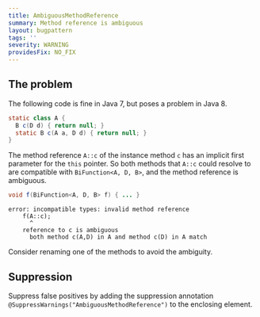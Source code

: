 ```yaml
---
title: AmbiguousMethodReference
summary: Method reference is ambiguous
layout: bugpattern
tags: ''
severity: WARNING
providesFix: NO_FIX
---
```


<!--
*** AUTO-GENERATED, DO NOT MODIFY ***
To make changes, edit the @BugPattern annotation or the explanation in docs/bugpattern.
-->

## The problem
The following code is fine in Java 7, but poses a problem in Java 8.

```java
static class A {
  B c(D d) { return null; }
  static B c(A a, D d) { return null; }
}
```

The method reference `A::c` of the instance method `c` has an implicit
first parameter for the `this` pointer. So both methods that `A::c` could
resolve to are compatible with `BiFunction<A, D, B>`, and the method
reference is ambiguous.

```java
void f(BiFunction<A, D, B> f) { ... }
```

```
error: incompatible types: invalid method reference
    f(A::c);
      ^
    reference to c is ambiguous
      both method c(A,D) in A and method c(D) in A match
```

Consider renaming one of the methods to avoid the ambiguity.

## Suppression
Suppress false positives by adding the suppression annotation `@SuppressWarnings("AmbiguousMethodReference")` to the enclosing element.
